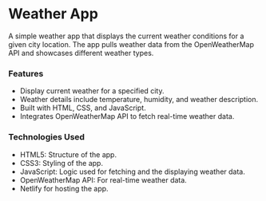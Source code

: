 # Weather App
A simple weather app that displays the current weather conditions for a given city location. The app pulls weather data from the OpenWeatherMap API and showcases different weather types.
### Features
- Display current weather for a specified city.
- Weather details include temperature, humidity, and weather description.
- Built with HTML, CSS, and JavaScript.
- Integrates OpenWeatherMap API to fetch real-time weather data.

### Technologies Used
- HTML5: Structure of the app.
- CSS3: Styling of the app.
- JavaScript: Logic used for fetching and the displaying weather data.
- OpenWeatherMap API: For real-time weather data.
- Netlify for hosting the app.
